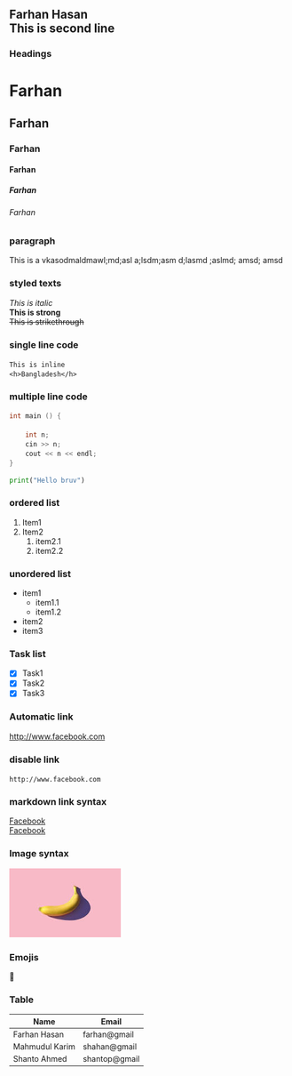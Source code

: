 <!--markdown tutorial-->
Farhan Hasan  
This is second line 
---
### Headings
# Farhan
## Farhan
### Farhan
#### Farhan
##### Farhan
###### Farhan

### paragraph
<p>This is a vkasodmaldmawl;md;asl a;lsdm;asm d;lasmd ;aslmd; amsd; amsd </p>

### styled texts
_This is italic_  
__This is strong__  
~~This is strikethrough~~


### single line code
`This is inline`  
`<h>Bangladesh</h>`  


### multiple line code
```c++
int main () {

    int n;
    cin >> n;
    cout << n << endl;
}
```

```python
print("Hello bruv")
```

### ordered list
1. Item1
2. Item2
    1. item2.1
    2. item2.2


### unordered list

- item1
    - item1.1
    - item1.2
- item2
- item3

### Task list
- [x] Task1
- [x] Task2
- [x] Task3

### Automatic link
http://www.facebook.com

### disable link
`http://www.facebook.com`

### markdown link syntax
[Facebook](http://www.facebook.com)  
[Facebook][Facebook]

 <!-- map links with names -->
[Facebook]: http://www.facebook.com

### Image syntax

![Banana](./images/download.jpeg)

<!-- <img src="./images/download.jpeg" width = "400" height = "200"> -->

### Emojis  
💩

### Table

| Name | Email | 
| ----- | ---- |
| Farhan Hasan | farhan@gmail
| Mahmudul Karim | shahan@gmail
| Shanto Ahmed | shantop@gmail
